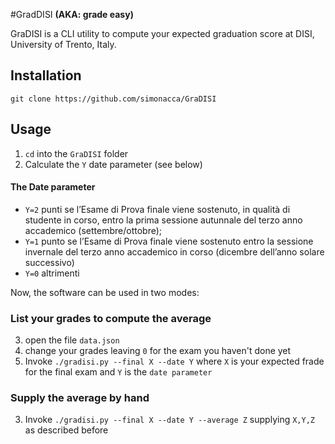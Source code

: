 #GradDISI
**(AKA: grade easy)**

GraDISI is a CLI utility to compute your expected graduation score at DISI,
University of Trento, Italy.

## Installation

```
git clone https://github.com/simonacca/GraDISI
```

## Usage

1. `cd` into the `GraDISI` folder
2. Calculate the `Y` date parameter (see below)

#### The Date parameter

* `Y=2` punti se l’Esame di Prova finale viene sostenuto, in qualità di studente in corso, entro la prima sessione autunnale del terzo anno accademico (settembre/ottobre);
* `Y=1` punto se l’Esame di Prova finale viene sostenuto entro la sessione invernale del terzo anno
accademico in corso (dicembre dell’anno solare successivo)
* `Y=0` altrimenti

Now, the software can be used in two modes:

### List your grades to compute the average

3. open the file `data.json`
4. change your grades leaving `0` for the exam you haven't done yet
5. Invoke `./gradisi.py --final X --date Y` where `X` is your expected frade for the final exam and `Y` is the `date parameter`


### Supply the average by hand

3. Invoke `./gradisi.py --final X --date Y --average Z` supplying `X,Y,Z` as described before

